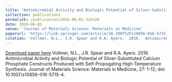 ```yaml
---
title: "Antimicrobial Activity and Biologic Potential of Silver-Substituted Calcium Phosphate Constructs Produced with Self-Propogating High-Temperature Synthesis"
collection: publications
permalink: /publication/2016-06-01-John20
date: 2016-06-01
venue: 'Journal of Materials Science: Materials in Medicine'
paperurl: 'https://link.springer.com/article/10.1007%2Fs10856-016-5715-4'
citation: 'Vollmer, N.L., J.R. Spear and R.A. Ayers.  2016.  Antimicrobial Activity and Biologic Potential of Silver-Substituted Calcium Phosphate Constructs Produced with Self-Propogating High-Temperature Synthesis.  Journal of Materials Science: Materials in Medicine, 27: 1-12; doi: 10.1007/s10856-016-5715-4.'
---
```


<a href='https://link.springer.com/article/10.1007%2Fs10856-016-5715-4'>Download paper here</a>
Vollmer, N.L., J.R. Spear and R.A. Ayers.  2016.  Antimicrobial Activity and Biologic Potential of Silver-Substituted Calcium Phosphate Constructs Produced with Self-Propogating High-Temperature Synthesis.  Journal of Materials Science: Materials in Medicine, 27: 1-12; doi: 10.1007/s10856-016-5715-4.

